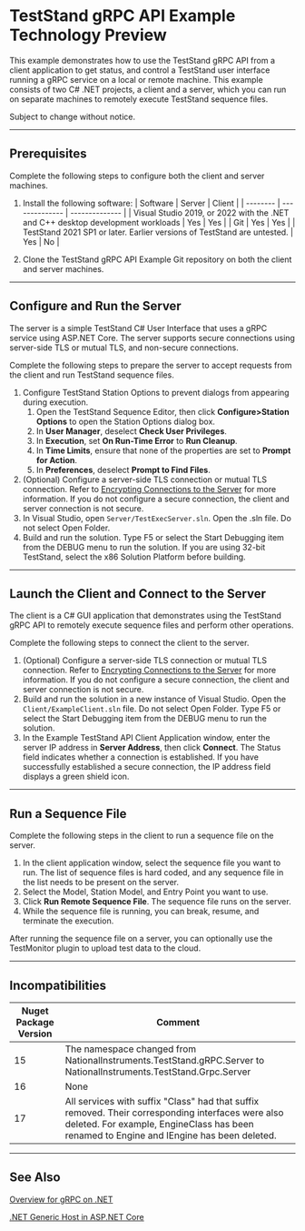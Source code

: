 # TestStand gRPC API Example Technology Preview

This example demonstrates how to use the TestStand gRPC API from a client application to get status, and control a TestStand user interface running a gRPC service on a local or remote machine. This example consists of two C# .NET projects, a client and a server, which you can run on separate machines to remotely execute TestStand sequence files. 

Subject to change without notice.

---

## Prerequisites

Complete the following steps to configure both the client and server machines.

1. Install the following software:
    | Software | Server | Client |
    | -------- | -------------- | -------------- |
    | Visual Studio 2019, or 2022 with the .NET and C++ desktop development workloads | Yes | Yes |
    | Git | Yes | Yes |
    | TestStand 2021 SP1 or later. Earlier versions of TestStand are untested. | Yes | No |

2. Clone the TestStand gRPC API Example Git repository on both the client and server machines.

---

## Configure and Run the Server

The server is a simple TestStand C# User Interface that uses a gRPC service using ASP.NET Core. The server supports secure connections using server-side TLS or mutual TLS, and non-secure connections.

Complete the following steps to prepare the server to accept requests from the client and run TestStand sequence files.
1. Configure TestStand Station Options to prevent dialogs from appearing during execution.
    1. Open the TestStand Sequence Editor, then click **Configure>Station Options** to open the Station Options dialog box.
    2. In **User Manager**, deselect **Check User Privileges**.
    3. In **Execution**, set **On Run-Time Error** to **Run Cleanup**.
    4. In **Time Limits**, ensure that none of the properties are set to **Prompt for Action**.
    5. In **Preferences**, deselect **Prompt to Find Files**.
2. (Optional) Configure a server-side TLS connection or mutual TLS connection. Refer to [Encrypting Connections to the Server](Docs/Encrypt_Connection.md) for more information. If you do not configure a secure connection, the client and server connection is not secure.
3. In Visual Studio, open `Server/TestExecServer.sln`.  Open the .sln file. Do not select Open Folder.
4. Build and run the solution. Type F5 or select the Start Debugging item from the DEBUG menu to run the solution. If you are using 32-bit TestStand, select the x86 Solution Platform before building.

---

## Launch the Client and Connect to the Server

The client is a C# GUI application that demonstrates using the TestStand gRPC API to remotely execute sequence files and perform other operations.

Complete the following steps to connect the client to the server.
1. (Optional) Configure a server-side TLS connection or mutual TLS connection. Refer to [Encrypting Connections to the Server](Docs/Encrypt_Connection.md) for more information. If you do not configure a secure connection, the client and server connection is not secure.
2. Build and run the solution in a new instance of Visual Studio. Open the `Client/ExampleClient.sln` file. Do not select Open Folder. Type F5 or select the Start Debugging item from the DEBUG menu to run the solution.
3. In the Example TestStand API Client Application window, enter the server IP address in **Server Address**, then click **Connect**. The Status field indicates whether a connection is established. If you have successfully established a secure connection, the IP address field displays a green shield icon. 

---

## Run a Sequence File

Complete the following steps in the client to run a sequence file on the server. 
1. In the client application window, select the sequence file you want to run. The list of sequence files is hard coded, and any sequence file in the list needs to be present on the server.
2. Select the Model, Station Model, and Entry Point you want to use.
3. Click **Run Remote Sequence File**. The sequence file runs on the server. 
4. While the sequence file is running, you can break, resume, and terminate the execution. 

After running the sequence file on a server, you can optionally use the TestMonitor plugin to upload test data to the cloud.

---


## Incompatibilities

| Nuget Package Version | Comment |
| -- | -- |
| 15 | The namespace changed from NationalInstruments.TestStand.gRPC.Server to NationalInstruments.TestStand.Grpc.Server|
| 16 | None |
| 17 | All services with suffix "Class" had that suffix removed. Their corresponding interfaces were also deleted. For example, EngineClass has been renamed to Engine and IEngine has been deleted. |

---

## See Also
[Overview for gRPC on .NET](https://docs.microsoft.com/en-us/aspnet/core/grpc/?view=aspnetcore-5.0)

[.NET Generic Host in ASP.NET Core](https://docs.microsoft.com/en-us/aspnet/core/fundamentals/host/generic-host?view=aspnetcore-5.0)